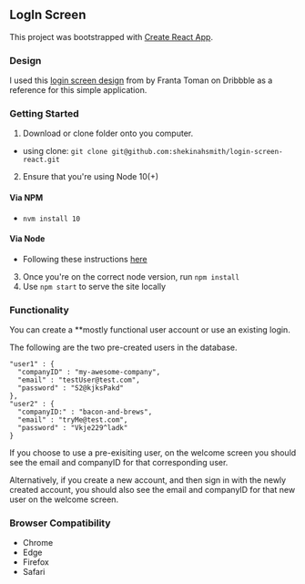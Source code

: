 ## LogIn Screen

This project was bootstrapped with [Create React App](https://github.com/facebookincubator/create-react-app).

### Design 
I used this [login screen design](https://dribbble.com/shots/4612955-Recombee-Sign-In-Sign-Up) from by Franta Toman on Dribbble as a reference for this simple application. 

### Getting Started
1. Download or clone folder onto you computer.
  - using clone:
   `git clone git@github.com:shekinahsmith/login-screen-react.git`
2. Ensure that you're using Node 10(+)
  #### Via NPM 
  - `nvm install 10`
  
  #### Via Node 
  - Following these instructions [here](https://scotch.io/@vishalbiradar/how-to-install-specific-version-of-nodejs)
3. Once you're on the correct node version, run `npm install`
4. Use `npm start` to serve the site locally

### Functionality
You can create a **mostly functional user account or use an existing login.

The following are the two pre-created users in the database.
```
"user1" : {
  "companyID" : "my-awesome-company",
  "email" : "testUser@test.com",
  "password" : "S2@kjksPakd"
},
"user2" : {
  "companyID:" : "bacon-and-brews",
  "email" : "tryMe@test.com",
  "password" : "Vkje229^ladk"
}
```
If you choose to use a pre-exisiting user, on the welcome screen you should see the email and companyID for that corresponding user.

Alternatively, if you create a new account, and then sign in with the newly created account, you should also see the email and companyID for that new user on the welcome screen.

### Browser Compatibility
- Chrome
- Edge
- Firefox
- Safari
